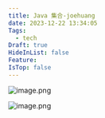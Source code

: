 ```yaml
---
title: Java 集合-joehuang
date: 2023-12-22 13:34:05
Tags:
  - tech
Draft: true
HideInList: false
Feature: 
IsTop: false
---
```

![image.png](https://bestkxt.oss-cn-guangzhou.aliyuncs.com/img/202312221334410.png)


![image.png](https://bestkxt.oss-cn-guangzhou.aliyuncs.com/img/202312221335532.png)




<!--more-->
